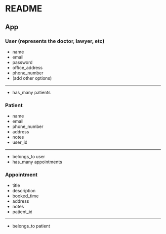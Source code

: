 # README

## App

### User (represents the doctor, lawyer, etc)
- name
- email
- password
- office_address
- phone_number
- (add other options)
---
- has_many patients

### Patient
- name
- email
- phone_number
- address
- notes
- user_id
---
- belongs_to user
- has_many appointments

### Appointment
- title
- description
- booked_time
- address
- notes
- patient_id
---
- belongs_to patient
